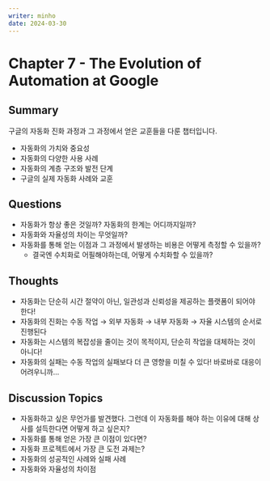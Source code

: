 ```yaml
---
writer: minho
date: 2024-03-30
---
```


# Chapter 7 - The Evolution of Automation at Google

## Summary
구글의 자동화 진화 과정과 그 과정에서 얻은 교훈들을 다룬 챕터입니다.

- 자동화의 가치와 중요성
- 자동화의 다양한 사용 사례
- 자동화의 계층 구조와 발전 단계
- 구글의 실제 자동화 사례와 교훈

## Questions
- 자동화가 항상 좋은 것일까? 자동화의 한계는 어디까지일까?
- 자동화와 자율성의 차이는 무엇일까?
- 자동화를 통해 얻는 이점과 그 과정에서 발생하는 비용은 어떻게 측정할 수 있을까?
    - 결국엔 수치화로 어필해야하는데, 어떻게 수치화할 수 있을까? 

## Thoughts
- 자동화는 단순히 시간 절약이 아닌, 일관성과 신뢰성을 제공하는 플랫폼이 되어야 한다!
- 자동화의 진화는 수동 작업 → 외부 자동화 → 내부 자동화 → 자율 시스템의 순서로 진행된다
- 자동화는 시스템의 복잡성을 줄이는 것이 목적이지, 단순히 작업을 대체하는 것이 아니다!
- 자동화의 실패는 수동 작업의 실패보다 더 큰 영향을 미칠 수 있다! 바로바로 대응이 어려우니까...

## Discussion Topics
- 자동화하고 싶은 무언가를 발견했다. 그런데 이 자동화를 해야 하는 이유에 대해 상사를 설득한다면 어떻게 하고 싶은지?
- 자동화를 통해 얻은 가장 큰 이점이 있다면?
- 자동화 프로젝트에서 가장 큰 도전 과제는?
- 자동화의 성공적인 사례와 실패 사례
- 자동화와 자율성의 차이점